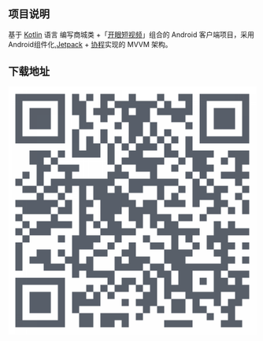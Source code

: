 ## 项目说明

基于 [Kotlin][1] 语言 编写商城类 +「[开眼短视频][2]」组合的 Android 客户端项目，采用 Android组件化,[Jetpack][3] + [协程][4]实现的 MVVM
架构。

## 下载地址

![avatar](pic/QRCode_1400.png)


[1]:https://kotlinlang.org

[2]:https://www.kaiyanapp.com

[3]:https://developer.android.com/jetpack

[4]:https://github.com/Kotlin/kotlinx.coroutines
